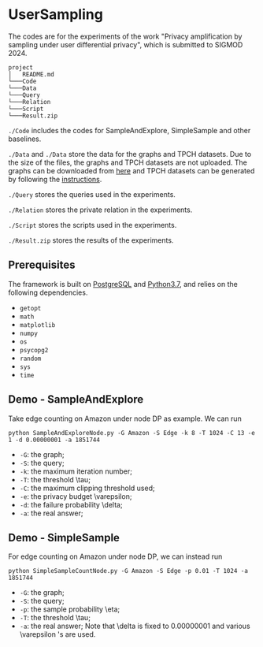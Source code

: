 # UserSampling

The codes are for the experiments of the work "Privacy amplification by sampling under user differential privacy", which is submitted to SIGMOD 2024.

```
project
│   README.md
└───Code
└───Data
└───Query
└───Relation
└───Script
└───Result.zip
```

`./Code` includes the codes for SampleAndExplore, SimpleSample and other baselines.

`./Data` and `./Data` store the data for the graphs and TPCH datasets. Due to the size of the files, the graphs and TPCH datasets are not uploaded. The graphs can be downloaded from [here](https://drive.google.com/file/d/1RFe7Xguh4OvVFbmbWe20o9dnwWUinjGv/view?usp=drive_link) and TPCH datasets can be generated by following the [instructions](https://docs.deistercloud.com/content/Databases.30/TPCH%20Benchmark.90/Data%20generation%20tool.30.xml?embedded=true).

`./Query` stores the queries used in the experiments.

`./Relation` stores the private relation in the experiments.

`./Script` stores the scripts used in the experiments.

`./Result.zip` stores the results of the experiments.

## Prerequisites
The framework is built on [PostgreSQL](https://www.postgresql.org/) and [Python3.7](https://www.python.org/downloads/release/python-3713/), and relies on the following dependencies.
* `getopt`
* `math`
* `matplotlib`
* `numpy`
* `os`
* `psycopg2`
* `random`
* `sys`
* `time`

## Demo - SampleAndExplore
Take edge counting on Amazon under node DP as example. We can run
```
python SampleAndExploreNode.py -G Amazon -S Edge -k 8 -T 1024 -C 13 -e 1 -d 0.00000001 -a 1851744
```
 - `-G`: the graph;
 - `-S`: the query;
 - `-k`: the maximum iteration number;
 - `-T`: the threshold \tau;
 - `-C`: the maximum clipping threshold used;
 - `-e`: the privacy budget \varepsilon;
 - `-d`: the failure probability \delta;
 - `-a`: the real answer;

## Demo - SimpleSample
For edge counting on Amazon under node DP, we can instead run
```
python SimpleSampleCountNode.py -G Amazon -S Edge -p 0.01 -T 1024 -a 1851744
```
 - `-G`: the graph;
 - `-S`: the query;
 - `-p`: the sample probability \eta;
 - `-T`: the threshold \tau;
 - `-a`: the real answer;
Note that \delta is fixed to 0.00000001 and various \varepsilon 's are used.
